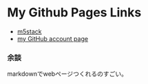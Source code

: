 # My Github Pages Links
- [m5stack](https://komeihasegawa.github.io/m5stack/)
- [my GitHub account page](https://github.com/komeihasegawa)

### 余談
markdownでwebページつくれるのすごい。
